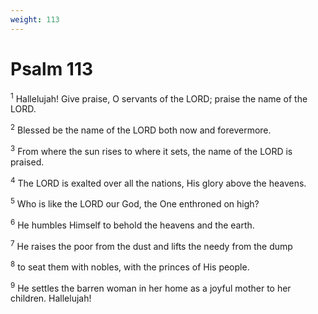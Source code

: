 ```yaml
---
weight: 113
---
```


# Psalm 113

<sup>1</sup> Hallelujah! Give praise, O servants of the LORD; praise the name of the LORD. 

<sup>2</sup> Blessed be the name of the LORD both now and forevermore. 

<sup>3</sup> From where the sun rises to where it sets, the name of the LORD is praised. 

<sup>4</sup> The LORD is exalted over all the nations, His glory above the heavens. 

<sup>5</sup> Who is like the LORD our God, the One enthroned on high? 

<sup>6</sup> He humbles Himself to behold the heavens and the earth. 

<sup>7</sup> He raises the poor from the dust and lifts the needy from the dump 

<sup>8</sup> to seat them with nobles, with the princes of His people. 

<sup>9</sup> He settles the barren woman in her home as a joyful mother to her children. Hallelujah! 


